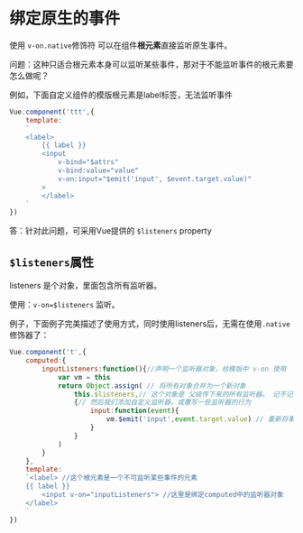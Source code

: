 # 绑定原生的事件

使用 `v-on.native`修饰符 可以在组件**根元素**直接监听原生事件。

问题：这种只适合根元素本身可以监听某些事件，那对于不能监听事件的根元素要怎么做呢？

例如，下面自定义组件的模版根元素是label标签，无法监听事件

```javascript
Vue.component('ttt',{
    template:
    `
    <label>
        {{ label }}
        <input
            v-bind="$attrs"
            v-bind:value="value"
            v-on:input="$emit('input', $event.target.value)"
        >
        </label>
    `
})
```

答：针对此问题，可采用Vue提供的 `$listeners` property

## `$listeners`属性

listeners 是个对象，里面包含所有监听器。

使用：`v-on=$listeners` 监听。

例子，下面例子完美描述了使用方式，同时使用listeners后，无需在使用`.native`修饰器了：

```javascript
Vue.component('t',{
    computed:{
        inputListeners:function(){//声明一个监听器对象，给模版中 v-on 使用
            var vm = this
            return Object.assign( // 将所有对象合并为一个新对象
                this.$listeners,// 这个对象是 父级传下来的所有监听器。 记不记得嵌套时属性会默认继承
                {// 然后我们添加自定义监听器，或覆写一些监听器的行为
                    input:function(event){
                        vm.$emit('input',event.target.value) // 重新将事件再发出去，交给真正的接收位置
                    }
                }
            )
        }
    },
    template:
    `<label> //这个根元素是一个不可监听某些事件的元素
    {{ label }} 
        <input v-on="inputListeners"> //这里是绑定computed中的监听器对象
    </label>
    `
})
```

